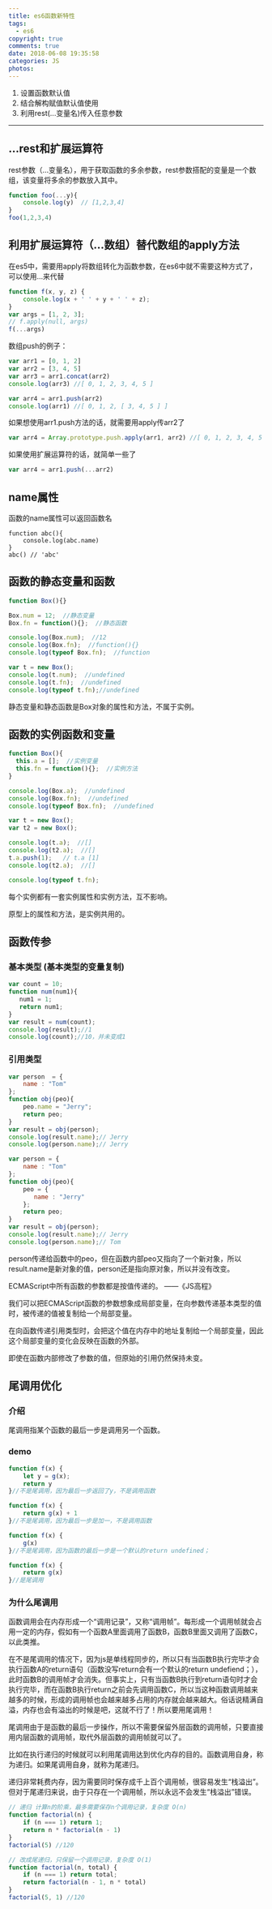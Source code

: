 ```yaml
---
title: es6函数新特性
tags:
  - es6
copyright: true
comments: true
date: 2018-06-08 19:35:58
categories: JS
photos:
---
```


1. 设置函数默认值 
2. 结合解构赋值默认值使用
3. 利用rest(...变量名)传入任意参数

---
<!-- more -->

## ...rest和扩展运算符
rest参数（…变量名），用于获取函数的多余参数，rest参数搭配的变量是一个数组，该变量将多余的参数放入其中。
```javascript
function foo(...y){
    console.log(y)  // [1,2,3,4]
}
foo(1,2,3,4)
```
## 利用扩展运算符（…数组）替代数组的apply方法
在es5中，需要用apply将数组转化为函数参数，在es6中就不需要这种方式了，可以使用…来代替
```javascript
function f(x, y, z) {
    console.log(x + ' ' + y + ' ' + z);
}
var args = [1, 2, 3];
// f.apply(null, args)
f(...args)
```

数组push的例子：
```javascript
var arr1 = [0, 1, 2]
var arr2 = [3, 4, 5]
var arr3 = arr1.concat(arr2)
console.log(arr3) //[ 0, 1, 2, 3, 4, 5 ]

var arr4 = arr1.push(arr2)
console.log(arr1) //[ 0, 1, 2, [ 3, 4, 5 ] ]
```

如果想使用arr1.push方法的话，就需要用apply传arr2了
```javascript
var arr4 = Array.prototype.push.apply(arr1, arr2) //[ 0, 1, 2, 3, 4, 5 ]
```

如果使用扩展运算符的话，就简单一些了
```javascript
var arr4 = arr1.push(...arr2)
```

## name属性
函数的name属性可以返回函数名
```javasctrpt
function abc(){
    console.log(abc.name)
}
abc() // 'abc'
```

## 函数的静态变量和函数
```javascript
function Box(){}

Box.num = 12;  //静态变量
Box.fn = function(){};  //静态函数

console.log(Box.num);  //12
console.log(Box.fn);  //function(){}
console.log(typeof Box.fn);  //function

var t = new Box();
console.log(t.num);  //undefined
console.log(t.fn);  //undefined
console.log(typeof t.fn);//undefined
```

静态变量和静态函数是Box对象的属性和方法，不属于实例。

## 函数的实例函数和变量
```javascript
function Box(){
  this.a = [];  //实例变量
  this.fn = function(){};  //实例方法
}

console.log(Box.a);  //undefined
console.log(Box.fn);  //undefined
console.log(typeof Box.fn);  //undefined

var t = new Box();
var t2 = new Box();

console.log(t.a);  //[]
console.log(t2.a);  //[]
t.a.push(1);   // t.a [1]
console.log(t2.a);  //[]

console.log(typeof t.fn);
```
每个实例都有一套实例属性和实例方法，互不影响。

原型上的属性和方法，是实例共用的。

## 函数传参

### 基本类型 (基本类型的变量复制)
```javascript
var count = 10;
function num(num1){
   num1 = 1;
   return num1;
}
var result = num(count);
console.log(result);//1
console.log(count);//10，并未变成1
```
### 引用类型
```javascript
var person  = {
    name : "Tom"
};
function obj(peo){
    peo.name = "Jerry";
    return peo;
}
var result = obj(person);
console.log(result.name);// Jerry
console.log(person.name);// Jerry
```

```javascript
var person = {
    name : "Tom"
}; 
function obj(peo){
    peo = {
       name : "Jerry"
    };
    return peo;
}
var result = obj(person);
console.log(result.name);// Jerry
console.log(person.name);// Tom
```
person传递给函数中的peo，但在函数内部peo又指向了一个新对象，所以result.name是新对象的值，person还是指向原对象，所以并没有改变。

ECMAScript中所有函数的参数都是按值传递的。 ——《JS高程》

我们可以把ECMAScript函数的参数想象成局部变量，在向参数传递基本类型的值时，被传递的值被复制给一个局部变量。

在向函数传递引用类型时，会把这个值在内存中的地址复制给一个局部变量，因此这个局部变量的变化会反映在函数的外部。

即使在函数内部修改了参数的值，但原始的引用仍然保持未变。

## 尾调用优化

### 介绍
尾调用指某个函数的最后一步是调用另一个函数。
### demo
```javascript
function f(x) {
    let y = g(x);
    return y
}//不是尾调用，因为最后一步返回了y，不是调用函数

function f(x) {
    return g(x) + 1
}//不是尾调用，因为最后一步是加一，不是调用函数

function f(x) {
    g(x)
}//不是尾调用，因为函数的最后一步是一个默认的return undefined；

function f(x) {
    return g(x)
}//是尾调用
```

### 为什么尾调用
函数调用会在内存形成一个“调用记录”，又称“调用帧”。每形成一个调用帧就会占用一定的内存，假如有一个函数A里面调用了函数B，函数B里面又调用了函数C，以此类推。

在不是尾调用的情况下，因为js是单线程同步的，所以只有当函数B执行完毕才会执行函数A的return语句（函数没写return会有一个默认的return undefiend；），此时函数B的调用帧才会消失。但事实上，只有当函数B执行到return语句时才会执行完毕，而在函数B执行return之前会先调用函数C，所以当这种函数调用越来越多的时候，形成的调用帧也会越来越多占用的内存就会越来越大。俗话说精满自溢，内存也会有溢出的时候是吧，这就不行了！所以要用尾调用！

尾调用由于是函数的最后一步操作，所以不需要保留外层函数的调用帧，只要直接用内层函数的调用帧，取代外层函数的调用帧就可以了。

比如在执行递归的时候就可以利用尾调用达到优化内存的目的。函数调用自身，称为递归。如果尾调用自身，就称为尾递归。

递归非常耗费内存，因为需要同时保存成千上百个调用帧，很容易发生“栈溢出”。但对于尾递归来说，由于只存在一个调用帧，所以永远不会发生“栈溢出”错误。

```javascript
// 递归 计算n的阶乘，最多需要保存n个调用记录，复杂度 O(n) 
function factorial(n) {
    if (n === 1) return 1;
    return n * factorial(n - 1)
}
factorial(5) //120

// 改成尾递归，只保留一个调用记录，复杂度 O(1) 
function factorial(n, total) {
    if (n === 1) return total;
    return factorial(n - 1, n * total)
}
factorial(5, 1) //120
```